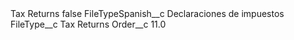 <?xml version="1.0" encoding="UTF-8"?>
<CustomMetadata xmlns="http://soap.sforce.com/2006/04/metadata" xmlns:xsi="http://www.w3.org/2001/XMLSchema-instance" xmlns:xsd="http://www.w3.org/2001/XMLSchema">
    <label>Tax Returns</label>
    <protected>false</protected>
    <values>
        <field>FileTypeSpanish__c</field>
        <value xsi:type="xsd:string">Declaraciones de impuestos</value>
    </values>
    <values>
        <field>FileType__c</field>
        <value xsi:type="xsd:string">Tax Returns</value>
    </values>
    <values>
        <field>Order__c</field>
        <value xsi:type="xsd:double">11.0</value>
    </values>
</CustomMetadata>
